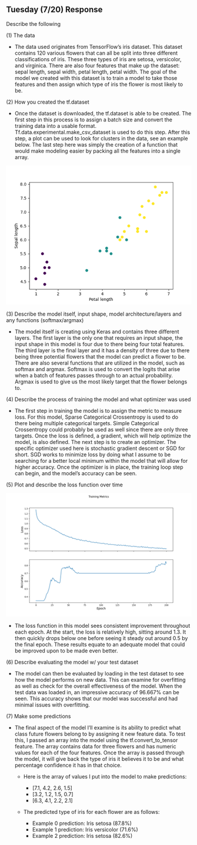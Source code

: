 ## Tuesday (7/20) Response

Describe the following

(1) The data

- The data used originates from TensorFlow’s iris dataset. This dataset contains 120 various flowers that can all be 
  split into three different classifications of iris. These three types of iris are setosa, versicolor,  and virginica. 
  There are also four features that make up the dataset: sepal length, sepal width, petal length, petal width. 
  The goal of the model we created with this dataset is to train a model to take those features and then assign 
  which type of iris the flower is most likely to be.

(2) How you created the tf.dataset

- Once the dataset is downloaded, the tf.dataset is able to be created. The first step in this process is to assign 
  a batch size and convert the training data into a usable format. Tf.data.experimental.make_csv_dataset is used to 
  do this step. After this step, a plot can be used to look for clusters in the data, see an example below. The last 
  step here was simply the creation of a function that would make modeling easier by packing all the features into a 
  single array.

![img_33.png](img_33.png)

(3) Describe the model itself, input shape, model architecture/layers and any functions (softmax/argmax)

- The model itself is creating using Keras and contains three different layers. The first layer is the only one that 
  requires an input shape, the input shape in this model is four due to there being four total features. The third 
  layer is the final layer and it has a density of three due to there being three potential flowers that the model can 
  predict a flower to be. There are also several functions that are utilized in the model, such as softmax and argmax. 
  Softmax is used to convert the logits that arise when a batch of features passes through to an actual probability. 
  Argmax is used to give us the most likely target that the flower belongs to.


(4) Describe the process of training the model and what optimizer was used

- The first step in training the model is to assign the metric to measure loss. For this model, Sparse Categorical 
  Crossentropy is used to do there being multiple categorical targets. Simple Categorical Crossentropy could probably 
  be used as well since there are only three targets. Once the loss is defined, a gradient, which will help optimize 
  the model, is also defined. The next step is to create an optimizer. The specific optimizer used here is stochastic 
  gradient descent or SGD for short. SGD works to minimize loss by doing what I assume to be searching for a better 
  local minimum within the model that will allow for higher accuracy. Once the optimizer is in place, the training loop 
  step can begin, and the model’s accuracy can be seen.

(5) Plot and describe the loss function over time

![img_34.png](img_34.png)

- The loss function in this model sees consistent improvement throughout each epoch. At the start, the loss is 
  relatively high, sitting around 1.3. It then quickly drops below one before seeing it steady out around 0.5 by 
  the final epoch. These results equate to an adequate model that could be improved upon to be made even better.

(6) Describe evaluating the model w/ your test dataset

- The model can then be evaluated by loading in the test dataset to see how the model performs on new data. 
  This can examine for overfitting as well as check for the overall effectiveness of the model. 
  When the test data was loaded in, an impressive accuracy of 96.667% can be seen. 
  This accuracy shows that our model was successful and had minimal issues with overfitting.

(7) Make some predictions

- The final aspect of the model I’ll examine is its ability to predict what class future flowers belong to 
  by assigning it new feature data. To test this, I passed an array into the model using the tf.convert_to_tensor 
  feature. The array contains data for three flowers and has numeric values for each of the four features. 
  Once the array is passed through the model, it will give back the type of iris it believes it to be and what 
  percentage confidence it has in that choice.
  - Here is the array of values I put into the model to make predictions:
    - [7.1, 4.2, 2.6, 1.5]
    - [3.2, 1.2, 1.5, 0.7]
    - [6.3, 4.1, 2.2, 2.1]
    

  - The predicted type of iris for each flower are as follows:
    - Example 0 prediction: Iris setosa (87.8%)
    - Example 1 prediction: Iris versicolor (71.6%)
    - Example 2 prediction: Iris setosa (82.6%)